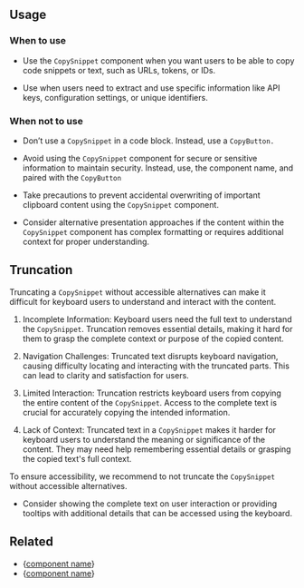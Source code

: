 ## Usage

### When to use

- Use the `CopySnippet` component when you want users to be able to copy code snippets or text, such as URLs, tokens, or IDs.

- Use when users need to extract and use specific information like API keys, configuration settings, or unique identifiers.

### When not to use

- Don’t use a `CopySnippet` in a code block. Instead, use a `CopyButton.` 

- Avoid using the `CopySnippet` component for secure or sensitive information to maintain security. Instead, use, the component name, and paired with the `CopyButton`

- Take precautions to prevent accidental overwriting of important clipboard content using the `CopySnippet` component.

- Consider alternative presentation approaches if the content within the `CopySnippet` component has complex formatting or requires additional context for proper understanding.

## Truncation

Truncating a `CopySnippet` without accessible alternatives can make it difficult for keyboard users to understand and interact with the content. 

1. Incomplete Information: Keyboard users need the full text to understand the `CopySnippet`. Truncation removes essential details, making it hard for them to grasp the complete context or purpose of the copied content.

2. Navigation Challenges: Truncated text disrupts keyboard navigation, causing difficulty locating and interacting with the truncated parts. This can lead to clarity and satisfaction for users.

3. Limited Interaction: Truncation restricts keyboard users from copying the entire content of the `CopySnippet`. Access to the complete text is crucial for accurately copying the intended information.

4. Lack of Context: Truncated text in a `CopySnippet` makes it harder for keyboard users to understand the meaning or significance of the content. They may need help remembering essential details or grasping the copied text's full context.

To ensure accessibility, we recommend to not truncate the `CopySnippet` without accessible alternatives. 
- Consider showing the complete text on user interaction or providing tooltips with additional details that can be accessed using the keyboard.

## Related

<!-- only include the 2 most similar/related components -->
- {[component name](#)}
- {[component name](#)}
